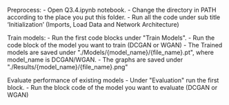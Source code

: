 Preprocess:
    - Open Q3.4.ipynb notebook.
    - Change the directory in PATH according to the place you put this folder.
    - Run all the code under sub title ‘Initialization’ (Imports, Load Data and Network Architecture) 

Train models:
    - Run the first code blocks under "Train Models".
    - Run the code block  of the model you want to train (DCGAN or WGAN)
    - The Trained models are saved under "./Models/{model_name}/{file_name}.pt", where model_name is DCGAN/WGAN.
    - The graphs are saved under "./Results/{model_name}/{file_name}.png"  

Evaluate performance of existing models 
    - Under "Evaluation" run the first block.
    - Run the block code of the model you want to evaluate (DCGAN or WGAN)
